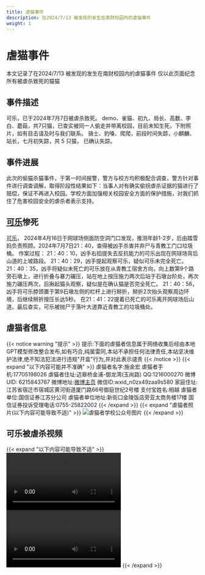 ```yaml
---
title: 虐猫事件
description: 在2024/7/13 被发现的发生在南财校园内的虐猫事件
weight: 1
---
```

#  虐猫事件
本文记录了在2024/7/13 被发现的发生在南财校园内的虐猫事件
仅以此页面纪念所有被虐杀致死的猫猫
## 事件描述
可乐，已于2024年7月7日被虐杀致死。
demo、雀猫、初九、局长、高数、李白、蘑菇，共7只猫，已查实被同一人偷走并带离校园，目前未知生死，下附照片，如有目击请及时与我们联系。
骑士、豹嗓、爬爬，前段时间失踪，小麒麟、站长，七月初失踪，共 5 只猫， 已确认失踪。

## 事件进展
此次的偷猫杀猫事件，于第一时间报警，警方与校方均积极配合调查，警方针对事件进行调查调解，取得阶段性结果如下：当事人对有确实偷拐虐杀证据的猫进行了赔偿，保证不再进入校园。学校方面加强相关校园安全方面的保护措施，对我们抓住了危害校园安全的虐杀者表示支持。

## [可乐](/cn/docs/猫猫图鉴/离开的猫猫/虐猫而离开的猫猫/可乐/)惨死
[可乐](/cn/docs/猫猫图鉴/离开的猫猫/虐猫而离开的猫猫/可乐/)， 2024年4月16日于网球场侧面防空洞门口发现，推测年龄1-2岁，后由踏雪妈负责照顾。2024年7月7日21：40，查得被凶手杀害并弃尸与青教工门口垃圾桶。
作案过程：
21：40：10，凶手右掐提失去反抗能力的可乐出现在网球场背后山道的上坡路段。
21：40：29，凶手提起观察可乐，疑似可乐未完全死亡。
21：40：35，凶手将疑似未死亡的可乐放在从青教工宿舍方向，向上数第9个路旁石墩上，进行折叠与暴力碾压，站在地上按压施力两次后站于石墩台阶处，再次施力碾压两次，后揪起猫头观察，疑似是在确认猫是否完全死亡。
21：40：56，凶手将可乐脖颈置于第9石墩左侧的栏杆上进行掰折，掰折2次抬头观察周边环境，后继续掰折按压长达5秒。
在21：41：22提着已死亡的可乐离开网球场后山道。最后查实，可乐被抛尸于落叶大道靠近青教工的垃圾桶处。

## 虐猫者信息
{{< notice warning "提示" >}} 
提示:下面的虐猫者信息属于网络收集后经由本地GPT模型修改整合发布,如有巧合,纯属雷同,本站不承担任何法律责任,本站坚决维护法律,绝不知法犯法进行违规"开盒"行为,并对此表示谴责
{{< /notice >}}
{{< expand "以下内容可能并不准确" >}}
虐猫者名字:施金宏
虐猫者手机:17705198026
虐猫者住址:迈皋桥金浦-御龙湾(玉尚路)
QQ:1216000270
微博UID: 6215843767
微博地址:<a href="https://weibo.com/u/6215843767">微博主页</a>
微信ID:wxid_n0zx49zaa9s580
家庭住址:江苏省宿迁市宿城区黄河街道厦门路66号御庭世纪2号楼
支付宝姓名:相越
虐猫者单位:国信证券江苏分公司
虐猫者单位地址:新街口金陵饭店旁亚太商务楼17楼
国信证券投诉受理电话:0755-25822002
{{< /expand >}}
{{< expand "虐猫者照片(以下内容可能导致不适)" >}}
![虐猫者学校公众号图片](/mao/虐猫/学校公众号信息.jpg)
{{< /expand >}}


## 可乐被虐杀视频
{{< expand "以下内容可能导致不适" >}}
<a href="https://nufe.wiki/mao/虐猫/虐杀可乐视频.mp4" title="可乐被虐杀视频"><video controls loop playsinline><source src="https://nufe.wiki/mao/虐猫/虐杀可乐视频.mp4" type="video/mp4"></video></a>
<a href="https://nufe.wiki/mao/虐猫/虐杀可乐视频2.mp4" title="可乐被虐杀视频"><video controls loop playsinline><source src="https://nufe.wiki/mao/虐猫/虐杀可乐视频2.mp4" type="video/mp4"></video></a>
{{< /expand >}}


